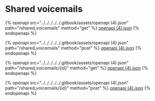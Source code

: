 # Shared voicemails

{% openapi src="../../../../../.gitbook/assets/openapi (4).json" path="/shared_voicemails" method="get" %}
[openapi (4).json](<../../../../../.gitbook/assets/openapi (4).json>)
{% endopenapi %}

{% openapi src="../../../../../.gitbook/assets/openapi (4).json" path="/shared_voicemails" method="post" %}
[openapi (4).json](<../../../../../.gitbook/assets/openapi (4).json>)
{% endopenapi %}

{% openapi src="../../../../../.gitbook/assets/openapi (4).json" path="/shared_voicemails/{id}" method="get" %}
[openapi (4).json](<../../../../../.gitbook/assets/openapi (4).json>)
{% endopenapi %}

{% openapi src="../../../../../.gitbook/assets/openapi (4).json" path="/shared_voicemails/{id}" method="post" %}
[openapi (4).json](<../../../../../.gitbook/assets/openapi (4).json>)
{% endopenapi %}
